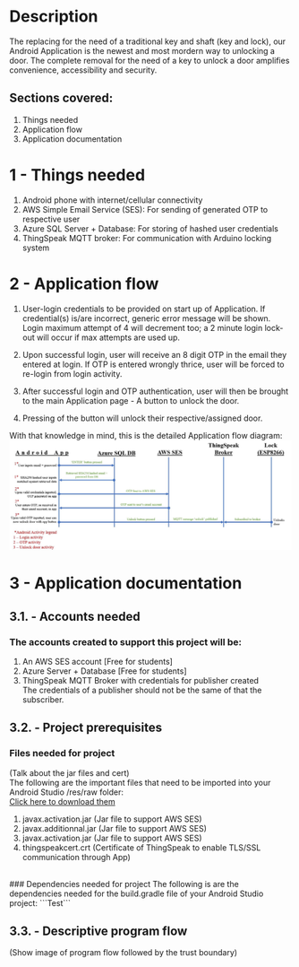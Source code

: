 # Description </br>
The replacing for the need of a traditional key and shaft (key and lock), our Android Application is the newest
and most mordern way to unlocking a door. The complete removal for the need of a key to unlock a door
amplifies convenience, accessibility and security. </br>

## Sections covered: 
1. Things needed </br>
2. Application flow </br>
3. Application documentation </br>

# 1 - Things needed 
1. Android phone with internet/cellular connectivity
2. AWS Simple Email Service (SES): For sending of generated OTP to respective user
3. Azure SQL Server + Database: For storing of hashed user credentials 
4. ThingSpeak MQTT broker: For communication with Arduino locking system

# 2 -  Application flow </br>
1. User-login credentials to be provided on start up of Application. If credential(s)
is/are incorrect, generic error message will be shown. Login maximum attempt of 4 will decrement too; a 2 minute login lock-out will occur if max attempts are used up. 

2. Upon successful login, user will receive an 8 digit OTP in the email they entered at login.
If OTP is entered wrongly thrice, user will be forced to re-login from login activity. 

3. After successful login and OTP authentication, user will then be brought to the main Application page - A button to unlock the door. 

4. Pressing of the button will unlock their respective/assigned door.  

With that knowledge in mind, this is the detailed Application flow diagram:
![Application flow diagram](Img/App_flow.JPG)

# 3 - Application documentation
## 3.1. - Accounts needed
### The accounts created to support this project will be:
1. An AWS SES account       [Free for students] </br>
2. Azure Server + Database  [Free for students] </br>
3. ThingSpeak MQTT Broker with credentials for publisher created </br>
The credentials of a publisher should not be the same of that the subscriber.

## 3.2. - Project prerequisites
### Files needed for project
(Talk about the jar files and cert)</br>
The following are the important files that need to be imported into your Android Studio /res/raw folder: 
</br>[Click here to download them](https://drive.google.com/drive/folders/1ylXdT9n1k2ODEw0C6G8MaT9ejocXsvMl?usp=sharing)</br>
1. javax.activation.jar (Jar file to support AWS SES) </br>
2. javax.additionnal.jar (Jar file to support AWS SES) </br>
3. javax.activation.jar (Jar file to support AWS SES) </br>
4. thingspeakcert.crt (Certificate of ThingSpeak to enable TLS/SSL communication through App) </br>
</br>
### Dependencies needed for project
The following is are the dependencies needed for the build.gradle file of your Android Studio project:
```Test```

## 3.3. - Descriptive program flow
(Show image of program flow followed by the trust boundary)
